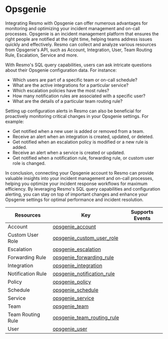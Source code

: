 Opsgenie
========
Integrating Resmo with Opsgenie can offer numerous advantages for monitoring and optimizing your incident management and on-call processes. Opsgenie is an incident management platform that ensures the right people are notified at the right time, helping teams address issues quickly and effectively. Resmo can collect and analyze various resources from Opsgenie's API, such as Account, Integration, User, Team Routing Rule, Escalation, Service and more.

With Resmo's SQL query capabilities, users can ask intricate questions about their Opsgenie configuration data. For instance:

* Which users are part of a specific team or on-call schedule?
* What are the active integrations for a particular service?
* Which escalation policies have the most rules?
* How many notification rules are associated with a specific user?
* What are the details of a particular team routing rule?

Setting up configuration alerts in Resmo can also be beneficial for proactively monitoring critical changes in your Opsgenie settings. For example:

* Get notified when a new user is added or removed from a team.
* Receive an alert when an integration is created, updated, or deleted.
* Get notified when an escalation policy is modified or a new rule is added.
* Receive an alert when a service is created or updated.
* Get notified when a notification rule, forwarding rule, or custom user role is changed.

In conclusion, connecting your Opsgenie account to Resmo can provide valuable insights into your incident management and on-call processes, helping you optimize your incident response workflows for maximum efficiency. By leveraging Resmo's SQL query capabilities and configuration alerting, you can stay on top of important changes and enhance your Opsgenie settings for optimal performance and incident resolution.

| **Resources**     | **Key**                                                           | **Supports Events** |
| ----------------- | ----------------------------------------------------------------- | ------------------- |
| Account           | [opsgenie\_account](opsgenie\_account.md)                         |                     |
| Custom User Role  | [opsgenie\_custom\_user\_role](opsgenie\_custom\_user\_role.md)   |                     |
| Escalation        | [opsgenie\_escalation](opsgenie\_escalation.md)                   |                     |
| Forwarding Rule   | [opsgenie\_forwarding\_rule](opsgenie\_forwarding\_rule.md)       |                     |
| Integration       | [opsgenie\_integration](opsgenie\_integration.md)                 |                     |
| Notification Rule | [opsgenie\_notification\_rule](opsgenie\_notification\_rule.md)   |                     |
| Policy            | [opsgenie\_policy](opsgenie\_policy.md)                           |                     |
| Schedule          | [opsgenie\_schedule](opsgenie\_schedule.md)                       |                     |
| Service           | [opsgenie\_service](opsgenie\_service.md)                         |                     |
| Team              | [opsgenie\_team](opsgenie\_team.md)                               |                     |
| Team Routing Rule | [opsgenie\_team\_routing\_rule](opsgenie\_team\_routing\_rule.md) |                     |
| User              | [opsgenie\_user](opsgenie\_user.md)                               |                     |
